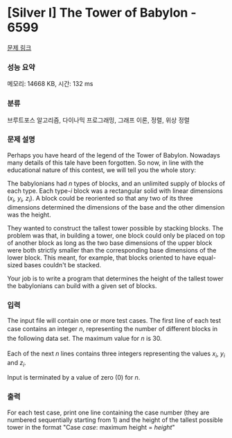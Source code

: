 # [Silver I] The Tower of Babylon - 6599 

[문제 링크](https://www.acmicpc.net/problem/6599) 

### 성능 요약

메모리: 14668 KB, 시간: 132 ms

### 분류

브루트포스 알고리즘, 다이나믹 프로그래밍, 그래프 이론, 정렬, 위상 정렬

### 문제 설명

<p>Perhaps you have heard of the legend of the Tower of Babylon. Nowadays many details of this tale have been forgotten. So now, in line with the educational nature of this contest, we will tell you the whole story:</p>

<p>The babylonians had <em>n</em> types of blocks, and an unlimited supply of blocks of each type. Each type-<em>i</em> block was a rectangular solid with linear dimensions (<em>x<sub>i</sub>, y<sub>i</sub>, z<sub>i</sub></em>). A block could be reoriented so that any two of its three dimensions determined the dimensions of the base and the other dimension was the height.</p>

<p>They wanted to construct the tallest tower possible by stacking blocks. The problem was that, in building a tower, one block could only be placed on top of another block as long as the two base dimensions of the upper block were both strictly smaller than the corresponding base dimensions of the lower block. This meant, for example, that blocks oriented to have equal-sized bases couldn't be stacked.</p>

<p>Your job is to write a program that determines the height of the tallest tower the babylonians can build with a given set of blocks.</p>

### 입력 

 <p>The input file will contain one or more test cases. The first line of each test case contains an integer <em>n</em>, <span style="line-height:1.6em">representing the number of different blocks in the following data set. The maximum value for </span><em style="line-height:1.6em">n</em><span style="line-height:1.6em"> is 30.</span></p>

<p>Each of the next <em>n</em> lines contains three integers representing the values <em>x<sub>i</sub></em>, <em>y<sub>i</sub></em> and <em>z<sub>i</sub></em>.</p>

<p>Input is terminated by a value of zero (0) for <em>n</em>.</p>

### 출력 

 <p>For each test case, print one line containing the case number (they are numbered sequentially starting from 1) and the height of the tallest possible tower in the format "Case <em>case</em>: maximum height = <em>height</em>"</p>

